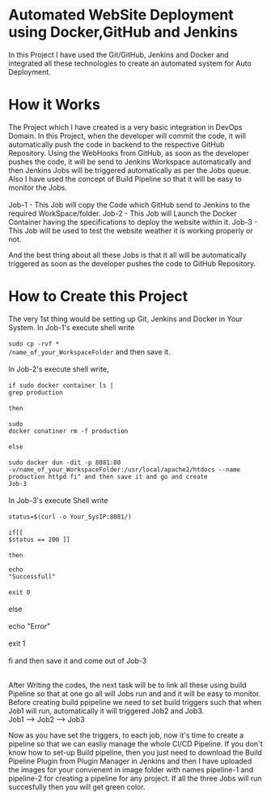 # Automated WebSite Deployment using Docker,GitHub and Jenkins

In this Project I have used the Git/GitHub, Jenkins and Docker and integrated all these technologies to create an automated system for Auto Deployment.

# How it Works
The Project which I have created is a very basic integration in DevOps Domain. In this Project, when the developer will commit the code, it will automatically push the code in backend to the respective GitHub Repository. Using the WebHooks from GitHub, as soon as the developer pushes the code, it will be send to Jenkins Workspace automatically and then Jenkins Jobs will be triggered automatically as per the Jobs queue. Also I have used the concept of Build Pipeline so that it will be easy to monitor the Jobs.<br><br>
Job-1 - This Job will copy the Code which GitHub send to Jenkins to the required WorkSpace/folder.
Job-2 - This Job will Launch the Docker Container having the specifications to deploy the website within it.
Job-3 - This Job will be used to test the website weather it is working properly or not.

And the best thing about all these Jobs is that it all will be automatically triggered as soon as the developer pushes the code to GitHub Repository.

# How to Create this Project
The very 1st thing would be setting up Git, Jenkins and Docker in Your System.
In Job-1's execute shell write<br><br>
  <code>sudo cp -rvf * /name_of_your_WorkspaceFolder</code> and then save it.<br><br>
In Job-2's execute shell write,<br><br>
  <code>if sudo docker container ls | grep production</code><br><br>
  <code>then</code><br><br>
  <code>sudo docker conatiner rm -f production</code><br><br>
  <code>else</code><br><br>
  <code>sudo docker dun -dit -p 8081:80 -v/name_of_your_WorkspaceFolder:/usr/local/apache2/htdocs --name production httpd fi" and then save it and go and create Job-3</code><br><br>
In Job-3's execute Shell write<br><br>
  <code>status=$(curl -o Your_SysIP:8081/)</code><br><br>
  <code>if[[ $status == 200 ]]</code><br><br>
  <code>then<br><br></code>
  <code>echo "Successfull"</code><br><br>
  <code>exit 0</code><br><br>
  else<br><br>
  echo "Error"<br><br>
  exit 1<br><br>
  fi and then save it and come out of Job-3<br><br>
  
After Writing the codes, the next task will be to link all these using build Pipeline so that at one go all will Jobs run and and it will be easy to monitor. Before creating build ppipeline we need to set build triggers such that when Job1 will run, automatically it will triggered Job2 and Job3.<br> Job1 --> Job2 --> Job3


Now as you have set the triggers, to each job, now it's time to create a pipeline so that we can easliy manage the whole CI/CD Pipeline. If you don't know how to set-up Build pipeline, then you just need to download the Build Pipeline Plugin from Plugin Manager in Jenkins and then I have uploaded the images for your convienent in image folder with names pipeline-1 and pipeline-2 for creating a pipeline for any project. If all the three Jobs will run succesfully then you will get green color.
